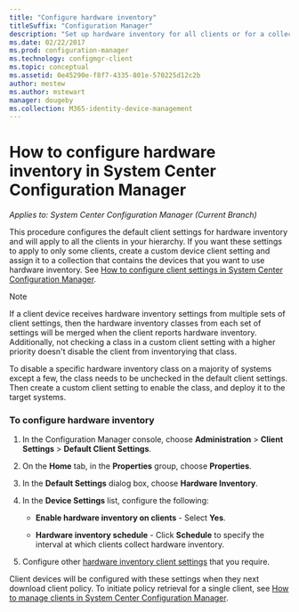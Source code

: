```yaml
---
title: "Configure hardware inventory"
titleSuffix: "Configuration Manager"
description: "Set up hardware inventory for all clients or for a collection in System Center Configuration Manager."
ms.date: 02/22/2017
ms.prod: configuration-manager
ms.technology: configmgr-client
ms.topic: conceptual
ms.assetid: 0e45290e-f8f7-4335-801e-570225d12c2b
author: mestew
ms.author: mstewart
manager: dougeby
ms.collection: M365-identity-device-management
---
```

# How to configure hardware inventory in System Center Configuration Manager

*Applies to: System Center Configuration Manager (Current Branch)*

This procedure configures the default client settings for hardware inventory and will apply to all the clients in your hierarchy. If you want these settings to apply to only some clients, create a custom device client setting and assign it to a collection that contains the devices that you want to use hardware inventory. See [How to configure client settings in System Center Configuration Manager](../../../../core/clients/deploy/configure-client-settings.md).  

> [!NOTE]  
>  If a client device receives hardware inventory settings from multiple sets of client settings, then the hardware inventory classes from each set of settings will be merged when the client reports hardware inventory. Additionally, not checking a class in a custom client setting with a higher priority doesn't disable the client from inventorying that class. 

To disable a specific hardware inventory class on a majority of systems except a few, the class needs to be unchecked in the default client settings. Then create a custom client setting to enable the class, and deploy it to the target systems.


### To configure hardware inventory  

1.  In the Configuration Manager console, choose **Administration** > **Client Settings** > **Default Client Settings**.  

4.  On the **Home** tab, in the **Properties** group, choose **Properties**.  

5.  In the **Default Settings** dialog box, choose **Hardware Inventory**.  

6.  In the **Device Settings** list, configure the following:  

    -   **Enable hardware inventory on clients** - Select **Yes**.  

    -   **Hardware inventory schedule** - Click **Schedule** to specify the interval at which clients collect hardware inventory.  

7.  Configure other [hardware inventory client settings](../../../../core/clients/deploy/about-client-settings.md#hardware-inventory) that you require.  

Client devices will be configured with these settings when they next download client policy. To initiate policy retrieval for a single client, see [How to manage clients in System Center Configuration Manager](../../../../core/clients/manage/manage-clients.md).  
